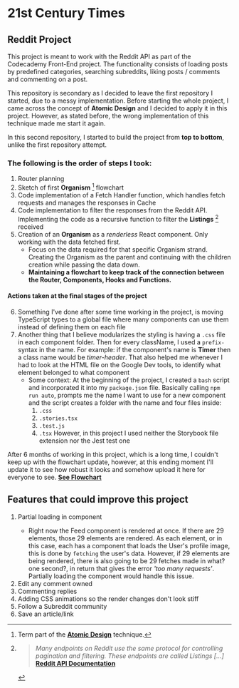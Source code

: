 # 21st Century Times
## Reddit Project

This project is meant to work with the Reddit API as part of the Codecademy Front-End project. The functionality consists of loading posts by predefined categories, searching subreddits, liking posts / comments and commenting on a post.

This repository is secondary as I decided to leave the first repository I started, due to a messy implementation. Before starting the whole project, I came across the concept of **Atomic Design** and I decided to apply it in this project. However, as stated before, the wrong implementation of this technique made me start it again.

In this second repository, I started to build the project from **top to bottom**, unlike the first repository attempt. 

### The following is the order of steps I took:

1. Router planning
2. Sketch of first **Organism** [^1] flowchart
3. Code implementation of a Fetch Handler function, which handles fetch requests and manages the responses in Cache
4. Code implementation to filter the responses from the Reddit API. Implementing the code as a recursive function to filter the **Listings** [^2] received
5. Creation of an **Organism** as a *renderless* React component. Only working with the data fetched first.
    - Focus on the data required for that specific Organism strand. Creating the Organism as the parent and continuing with the children creation while passing the data down.
    - **Maintaining a flowchart to keep track of the connection between the Router, Components, Hooks and Functions.**
#### Actions taken at the final stages of the project
6. Something I've done after some time working in the project, is moving TypeScript types to a global file where many components can use them instead of defining them on each file
7. Another thing that I believe modularizes the styling is having a `.css` file in each component folder. Then for every className, I used a `prefix-` syntax in the name. For example: if the component's name is **Timer** then a class name would be *timer-header*. That also helped me whenever I had to look at the HTML file on the Google Dev tools, to identify what element belonged to what component
    - Some context: At the beginning of the project, I created a `bash` script and incorporated it into my `package.json` file. Basically calling `npm run auto`, prompts me the name I want to use for a new component and the script creates a folder with the name and four files inside:
        1. `.css`
        2. `.stories.tsx`
        3. `.test.js`
        4. `.tsx`
    However, in this project I used neither the Storybook file extension nor the Jest test one

After 6 months of working in this project, which is a long time, I couldn't keep up with the flowchart update, however, at this ending moment I'll update it to see how robust it looks and somehow upload it here for everyone to see. [**See Flowchart**](https://github.com/JossySola/century/blob/main/flowchart.pdf)

## Features that could improve this project

1. Partial loading in <Feed> component
    - Right now the Feed component is rendered at once. If there are 29 elements, those 29 elements are rendered. As each element, or in this case, each <Preview> has a <User> component that loads the User's profile image, this is done by `fetching` the user's data. However, if 29 elements are being rendered, there is also going to be 29 fetches made in what? one second?, in return that gives the error *'too many requests'*. Partially loading the <Feed> component would handle this issue.
2. Edit any comment owned
3. Commenting replies
4. Adding CSS animations so the render changes don't look stiff
5. Follow a Subreddit community
6. Save an article/link


[^1]: Term part of the [**Atomic Design**](https://atomicdesign.bradfrost.com/chapter-2/) technique.
[^2]: > *Many endpoints on Reddit use the same protocol for controlling pagination and filtering. These endpoints are called Listings [...]* [**Reddit API Documentation**](https://www.reddit.com/dev/api/)